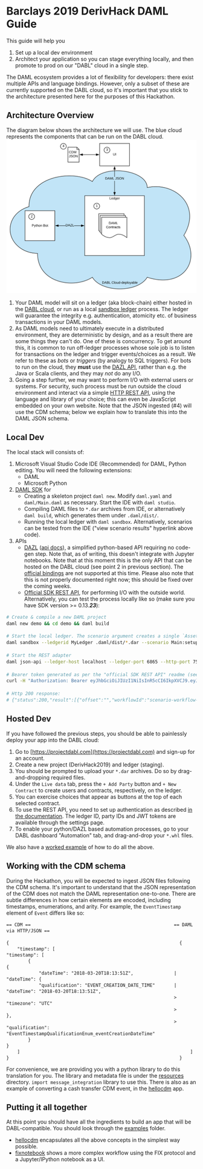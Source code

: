 # Barclays 2019 DerivHack DAML Guide

This guide will help you

  1. Set up a local dev environment
  2. Architect your application so you can stage everything locally, and then promote to prod on our "DABL" cloud in a single step.

The DAML ecosystem provides a lot of flexibility for developers: there exist multiple APIs and language bindings. However, only a subset of these are currently supported on the DABL cloud, so it's important that you stick to the architecture presented here for the purposes of this Hackathon.

## Architecture Overview

The diagram below shows the architecture we will use. The blue cloud represents the components that can be run on the DABL cloud.
![DABL Compatible Architecture](./architecture.svg)

1. Your DAML model will sit on a ledger (aka block-chain) either hosted in the [DABL cloud](https://projectdabl.com), or run as a local [sandbox ledger](https://docs.daml.com/tools/sandbox.html) process. The ledger will guarantee the integrity e.g. authentication, atomicity etc. of business transactions in your DAML models.
2. As DAML models need to ultimately execute in a distributed environment, they are deterministic by design, and as a result there are some things they can't do. One of these is concurrency. To get around this, it is common to run off-ledger processes whose sole job is to listen for transactions on the ledger and trigger events/choices as a result. We refer to these as _bots_ or _triggers_ (by analogy to SQL triggers).
For bots to run on the cloud, they **must** use the [DAZL API](https://github.com/lucianojoublanc-da/dazl-client), rather than e.g. the Java or Scala clients, and they may _not_ do any I/O.
3. Going a step further, we may want to perform I/O with external users or systems. For security, such process must be run outside the cloud environment and interact via a simple [HTTP REST API](https://docs.daml.com/json-api/index.html), using the language and library of your choice; this can even be JavaScript embedded on your own website. Note that the JSON ingested (#4) will use the CDM schema; below we explain how to translate this into the DAML JSON schema.


## Local Dev

The local stack will consists of:
1. Microsoft Visual Studio Code IDE (Recommended) for DAML, Python editing. You will need the following extensions:
    - DAML
    - Microsoft Python
2. [DAML SDK](https://docs.daml.com/getting-started/installation.html#install-the-sdk) for
    - Creating a skeleton project `daml new`. Modify `daml.yaml` and `daml/Main.daml` as necessary. Start the IDE with `daml studio`.
    - Compiling DAML files to `*.dar` archives from IDE, or alternatively `daml build`, which generates them under `.daml/dist/`.
    - Running the local ledger with `daml sandbox`. Alternatively, scenarios can be tested from the IDE ("view scenario results" hyperlink above code).
3. APIs
    - [DAZL](https://github.com/lucianojoublanc-da/dazl-client)  ([api docs](https://lucianojoublanc-da.github.io/dazl-client)), a simplified python-based API requiring no code-gen step. Note that, as of writing, this doesn't integrate with Jupyter notebooks. Note that at this moment this is the only API that can be hosted on the DABL cloud (see point 2 in previous section). The [official bindings](https://docs.daml.com/app-dev/app-arch.html#application-libraries) are not supported at this time.
  Please also note that this is not properly documented right now; this should be fixed over the coming weeks.
    - [Official SDK REST API](https://docs.daml.com/json-api/index.html), for performing I/O with the outside world.  Alternatively, you can test the process locally like so (make sure you have SDK version >= 0.13.***23***): 

```sh
# Create & compile a new DAML project
daml new demo && cd demo && daml build

# Start the local ledger. The scenario argument creates a single `Asset` contract.
daml sandbox --ledgerid MyLedger .daml/dist/*.dar --scenario Main:setup &

# Start the REST adapter
daml json-api --ledger-host localhost --ledger-port 6865 --http-port 7575 &

# Bearer token generated as per the "official SDK REST API" readme (see above for link).
curl -H "Authorization: Bearer eyJhbGciOiJIUzI1NiIsInR5cCI6IkpXVCJ9.eyJsZWRnZXJJZCI6Ik15TGVkZ2VyIiwiYXBwbGljYXRpb25JZCI6ImZvb2JhciIsInBhcnR5IjoiQWxpY2UifQ.4HYfzjlYr1ApUDot0a6a4zB49zS_jrwRUOCkAiPMqo0" http://localhost:7575/contracts/search

# Http 200 response:
# {"status":200,"result":[{"offset":"","workflowId":"scenario-workflow-2","activeContracts":[{"agreementText":"","contractId":"#2:1","templateId":{"packageId":"276b293a46d9ad9d20a2acbb59f2ea2ccca14dba0340faefdc233246a1b1a326","moduleName":"Main","entityName":"Asset"},"witnessParties":["Alice"],"argument":{"issuer":"Alice","owner":"Alice","name":"TV"}}]},{"offset":"3","activeContracts":[]}]}
```

## Hosted Dev

If you have followed the previous steps, you should be able to painlessly deploy your app into the DABL cloud:

1. Go to [https://projectdabl.com](https://projectdabl.com) and sign-up for an account.
2. Create a new project (DerivHack2019) and ledger (staging).
3. You should be prompted to upload your `*.dar` archives. Do so by drag-and-dropping required files.
4. Under the `Live data` tab, press the `+ Add Party` button and `+ New Contract` to create users and contracts, respectively, on the ledger.
5. You can exercise choices that appear as buttons at the top of each selected contract.
6. To use the REST API, you need to set up authentication as described [in the documentation](https://docs.projectdabl.com/#apiauthentication). The ledger ID, party IDs and JWT tokens are available through the settings page.
7. To enable your python/DAZL based automation processes, go to your DABL dashboard "Automation" tab, and drag-and-drop your `*.whl` files.

We also have a [worked example](../examples/dablhello) of how to do all the above.

## Working with the CDM schema

During the Hackathon, you will be expected to ingest JSON files following the CDM schema. It's important to understand that the JSON representation of the CDM does not match the DAML representation one-to-one. There are subtle differences in how certain elements are encoded, including timestamps, enumerations, and arity. For example, the `EventTimestamp` element of `Event` differs like so:

```
== CDM ==                                                     == DAML via HTTP/JSON ==

{                                                               {
    "timestamp": [                                                  "timestamp": [
        {                                                               {
            "dateTime": "2018-03-20T18:13:51Z",               |             "dateTime": {
            "qualification": "EVENT_CREATION_DATE_TIME"       |                 "dateTime": "2018-03-20T18:13:51Z",
                                                              >                 "timezone": "UTC"
                                                              >             },
                                                              >             "qualification": "EventTimestampQualificationEnum_eventCreationDateTime"
        }                                                               }
    ]                                                               ]
}                                                               }
```

For convenience, we are providing you with a python library to do this translation for you. The library and metadata file is under the [resources](../resources) directory. `import message_integration` library to use this. There is also as an example of converting a cash transfer CDM event, in the [hellocdm](../examples/hellocdm) app. 

## Putting it all together

At this point you should have all the ingredients to build an app that will be DABL-compatible. You should look through the [examples](../examples) folder.

* [hellocdm](../examples/hellocdm) encapsulates all the above concepts in the simplest way possible.
* [fixnotebook](../examples/fixnotebook) shows a more complex workflow using the FIX protocol and a Jupyter/IPython notebook as a UI.
